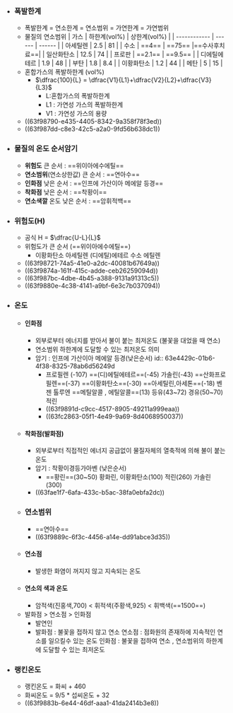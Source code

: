 - ### 폭발한계
	- 폭발한계 = 연소한계 = 연소범위 = 가연한계 = 가연범위
	- 물질의 연소범위
	  | 가스         | 하한계(vol%) | 상한계(vol%) |
	  | ------------ | ------ | ------ |
	  | 아세틸렌     | 2.5    | 81     |
	  | 수소         | ==4==  | ==75== |==수사후치료==|
	  | 일산화탄소   | 12.5   | 74     |
	  | 프로판       | ==2.1==    | ==9.5==       |
	  | 디에틸에테르 | 1.9    | 48     |
	  | 부탄         | 1.8    | 8.4    |
	  | 이황화탄소   | 1.2    | 44     |
	  | 메탄         | 5      | 15     |
	- 혼합가스의 폭발하한계 (vol%)
		- $\dfrac{100}{L} = \dfrac{V1}{L1}+\dfrac{V2}{L2}+\dfrac{V3}{L3}$
			- L:혼합가스의 폭발하한계
			- L1 : 가연성 가스의 폭발하한계
			- V1 : 가연성 가스의 용량
	- ((63f98790-e435-4405-8342-9a358f78f3ed))
	- ((63f987dd-c8e3-42c5-a2a0-9fd56b638dc1))
- ### 물질의 온도 순서암기
	- **위험도** 큰 순서 : ==위이아에수에틸==
	- **연소범위**(연소상한값) 큰 순서 : ==연아수==
	- **인화점** 낮은 순서 : ==인프에 가산이아 메에알 등경==
	- **착화점** 낮은 순서 : ==착황이==
	- **연소색깔** 온도 낮은 순서 : ==암휘적백==
- ### 위험도(H)
	- 공식 H = $\dfrac{U-L}{L}$
	- 위험도가 큰 순서 (==위이아에수에틸==)
		- 이황화탄소
		  아세틸렌
		  (디에틸)에테르
		  수소 
		  에틸렌
	- ((63f98721-74a5-41e0-a2dc-40081b67649a))
	- ((63f9874a-161f-415c-adde-ceb26259094d))
	- ((63f987bc-4dbe-4b45-a388-9131a91313c5))
	- ((63f9880e-4c38-4141-a9bf-6e3c7b037094))
- ### 온도
	- #### 인화점
		- 외부로부터 에너지를 받아서 불이 붙는 최저온도 (불꽃을 대었을 때 연소)
		- 연소범위 하한계에 도달할 수 있는 최저온도 의미
		- 암기 :  인프에 가산이아 메에알 등경(낮은순서)
		  id:: 63e4429c-01b6-4f38-8325-78ab6d56249d
			- 프로필렌 (-107)
			  ==(디)에틸에테르==(-45)
			  가솔린(-43)
			  ==산화프로필렌==(-37)
			  ==이황화탄소==(-30)
			  ==아세틸린,아세톤==(-18)
			  벤젠
			  톨루엔
			  ==메틸알콜 , 에틸알콜==(13) 
			  등유(43~72)
			  경유(50~70)
			  적린
			- ((63f9891d-c9cc-4517-8905-49211a999eaa))
			- ((63fc2863-05f1-4e49-9a69-8d4068950037))
	- #### 착화점(발화점)
		- 외부로부터 직접적인 에너지 공급없이 물질자체의 열축적에 의해 불이 붙는 온도
		- 암기 : 착황이경등가아벤 (낮은순서)
			- ==황린==(30~50)
			  황화린, 이황화탄소(100)
			  적린(260)
			  가솔린(300)
		- ((63fae1f7-6afa-433c-b5ac-38fa0ebfa2dc))
	- ### 연소범위
		- ==연아수==
		- ((63f9889c-6f3c-4456-a14e-dd91abce3d35))
	- #### 연소점
		- 발생한 화염이 꺼지지 않고 지속되는 온도
	- #### 연소의 색과 온도
		- 암적색(진홍색,700) < 휘적색(주황색,925) < 휘백색(==1500==)
	- 발화점  > 연소점 > 인화점
		- 발연인
		- 발화점 : 불꽃을 접하지 않고 연소
		  연소점 : 점화원의 존재하에 지속적인 연소를 일으킬수 있는 온도
		  인화점 : 불꽃을 접하여 연소 , 연소범위의 하한계에 도달할 수 있는 최저온도
- ### 랭킨온도
	- 랭킨온도 = 화씨 + 460
	- 화씨온도 = 9/5 * 섭씨온도 + 32
	- ((63f9883b-6e44-46df-aaa1-41da2414b3e8))